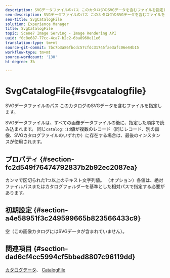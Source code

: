 ```yaml
---
description: SVGデータファイルのパス このカタログのSVGデータを含むファイルを指定します。
seo-description: SVGデータファイルのパス このカタログのSVGデータを含むファイルを指定します。
seo-title: SvgCatalogFile
solution: Experience Manager
title: SvgCatalogFile
topic: Scene7 Image Serving - Image Rendering API
uuid: f0c8e687-77cc-4ca7-b2c2-6ba8960e11e6
translation-type: tm+mt
source-git-commit: 7bc7b3a86fbcdc57cfdc31745fae3afc06e44b15
workflow-type: tm+mt
source-wordcount: '130'
ht-degree: 3%

---
```



# SvgCatalogFile{#svgcatalogfile}

SVGデータファイルのパス このカタログのSVGデータを含むファイルを指定します。

SVGデータファイルは、すべての画像データファイルの後に、指定した順序で読み込まれます。 同じ`catalog::Id`値が複数のレコード（同じレコード、別の画像、SVGカタログファイルのいずれか）に存在する場合は、最後のインスタンスが使用されます。

## プロパティ {#section-fc2d549f76474792837b2b92ec2087ea}

カンマで区切られた1つ以上のテキスト文字列値。 （オプション）各値は、絶対ファイルパスまたはカタログフォルダーを基準とした相対パスで指定する必要があります。

## 初期設定 {#section-a4e58951f3c249599665b823566433c9}

空（この画像カタログにはSVGデータが含まれていません）。

## 関連項目 {#section-dad6cf4cc5994cf5bbed8807c96119dd}

[カタログデータ](../../../../../is-api/image-catalog/image-serving-api-ref/c-image-catalog-reference/c-overview/c-catalog-data-fields/c-catalog-data-fields.md#concept-b19581028ec44f98b9f5943624403d29)、 [CatalogFile](../../../../../is-api/image-catalog/image-serving-api-ref/c-image-catalog-reference/c-attributes-reference/r-catalogfile.md#reference-16498bb4cb33458697c1ab002ea8db79)
